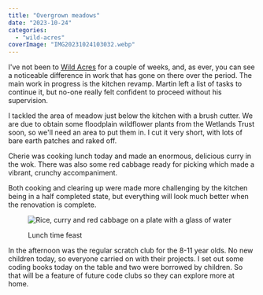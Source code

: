 ```yaml
---
title: "Overgrown meadows"
date: "2023-10-24"
categories: 
  - "wild-acres"
coverImage: "IMG20231024103032.webp"
---
```


I've not been to [Wild Acres](https://wildacres.org.uk/) for a couple of weeks, and, as ever, you can see a noticeable difference in work that has gone on there over the period. The main work in progress is the kitchen revamp. Martin left a list of tasks to continue it, but no-one really felt confident to proceed without his supervision.

I tackled the area of meadow just below the kitchen with a brush cutter. We are due to obtain some floodplain wildflower plants from the Wetlands Trust soon, so we'll need an area to put them in. I cut it very short, with lots of bare earth patches and raked off.

Cherie was cooking lunch today and made an enormous, delicious curry in the wok. There was also some red cabbage ready for picking which made a vibrant, crunchy accompaniment.

Both cooking and clearing up were made more challenging by the kitchen being in a half completed state, but everything will look much better when the renovation is complete.

<figure>

![Rice, curry and red cabbage on a plate with a glass of water](images/IMG20231024130230-1024x768.webp)

<figcaption>

Lunch time feast

</figcaption>

</figure>

In the afternoon was the regular scratch club for the 8-11 year olds. No new children today, so everyone carried on with their projects. I set out some coding books today on the table and two were borrowed by children. So that will be a feature of future code clubs so they can explore more at home.
